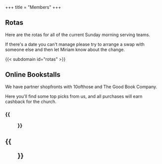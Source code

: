 +++
title = "Members"
+++

## Rotas

Here are the rotas for all of the current Sunday morning serving teams.

If there's a date you can't manage please try to arrange a swap with someone else and then let Miriam know about the change.

<!-- **The rotas aren't available at the moment, but will be back soon** -->
{{< subdomain id="rotas" >}}

## Online Bookstalls

We have partner shopfronts with 10ofthose and The Good Book Company.

Here you'll find some top picks from us, and all purchases will earn cashback for the church.

### {{<figure src="/img/online-resources/10ofthose.jpg" link="https://10ofthose.com/partners/lec" alt="10 of those" class="img-responsive" width="300">}}
{{<figure src="/img/online-resources/goodbookcompany.png" link="https://thegoodbook.co.uk/bookstall/longmeadowchurch" alt="The Good Book Company" class="img-responsive" width="300">}}
---